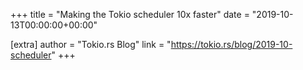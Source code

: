 +++
title = "Making the Tokio scheduler 10x faster"
date = "2019-10-13T00:00:00+00:00"

[extra]
author = "Tokio.rs Blog"
link = "https://tokio.rs/blog/2019-10-scheduler"
+++
